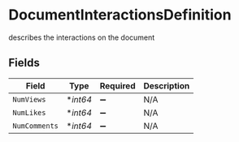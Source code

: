 # DocumentInteractionsDefinition

describes the interactions on the document


## Fields

| Field              | Type               | Required           | Description        |
| ------------------ | ------------------ | ------------------ | ------------------ |
| `NumViews`         | **int64*           | :heavy_minus_sign: | N/A                |
| `NumLikes`         | **int64*           | :heavy_minus_sign: | N/A                |
| `NumComments`      | **int64*           | :heavy_minus_sign: | N/A                |